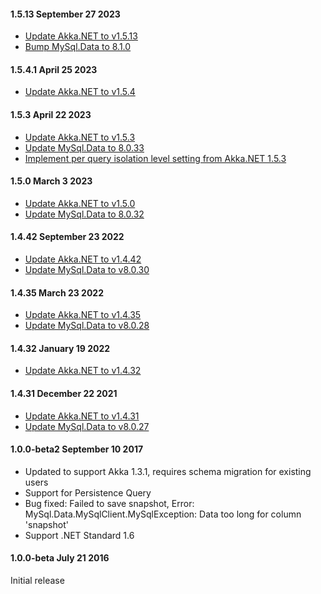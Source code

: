 #### 1.5.13 September 27 2023 ####

* [Update Akka.NET to v1.5.13](https://github.com/akkadotnet/akka.net/releases/tag/1.5.13)
* [Bump MySql.Data to 8.1.0](https://github.com/akkadotnet/Akka.Persistence.MySql/pull/107)

#### 1.5.4.1 April 25 2023 ####

* [Update Akka.NET to v1.5.4](https://github.com/akkadotnet/akka.net/releases/tag/1.5.4)

#### 1.5.3 April 22 2023 ####

* [Update Akka.NET to v1.5.3](https://github.com/akkadotnet/akka.net/releases/tag/1.5.3) 
* [Update MySql.Data to 8.0.33](https://github.com/akkadotnet/Akka.Persistence.MySql/pull/92)
* [Implement per query isolation level setting from Akka.NET 1.5.3](https://github.com/akkadotnet/Akka.Persistence.MySql/pull/92)

#### 1.5.0 March 3 2023 ####
* [Update Akka.NET to v1.5.0](https://github.com/akkadotnet/akka.net/releases/tag/1.5.0)
* [Update MySql.Data to 8.0.32](https://github.com/akkadotnet/Akka.Persistence.MySql/pull/79)

#### 1.4.42 September 23 2022 ####
* [Update Akka.NET to v1.4.42](https://github.com/akkadotnet/akka.net/releases/tag/1.4.42)
* [Update MySql.Data to v8.0.30](https://github.com/akkadotnet/Akka.Persistence.MySql/pull/56)

#### 1.4.35 March 23 2022 ####
* [Update Akka.NET to v1.4.35](https://github.com/akkadotnet/akka.net/releases/tag/1.4.35)
* [Update MySql.Data to v8.0.28](https://github.com/akkadotnet/Akka.Persistence.MySql/pull/41)

#### 1.4.32 January 19 2022 ####
* [Update Akka.NET to v1.4.32](https://github.com/akkadotnet/akka.net/releases/tag/1.4.32)

#### 1.4.31 December 22 2021 ####
* [Update Akka.NET to v1.4.31](https://github.com/akkadotnet/akka.net/releases/tag/1.4.31)
* [Update MySql.Data to v8.0.27](https://github.com/akkadotnet/Akka.Persistence.MySql/pull/24)

#### 1.0.0-beta2 September 10 2017 ####
* Updated to support Akka 1.3.1, requires schema migration for existing users
* Support for Persistence Query
* Bug fixed: Failed to save snapshot, Error: MySql.Data.MySqlClient.MySqlException: Data too long for column 'snapshot'
* Support .NET Standard 1.6

#### 1.0.0-beta July 21 2016 ####
Initial release